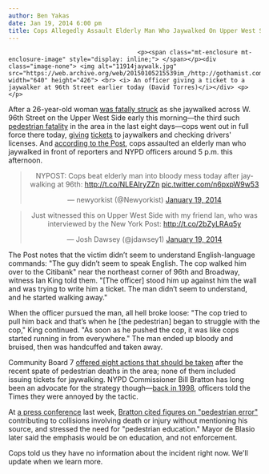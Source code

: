 ```yaml
---
author: Ben Yakas
date: Jan 19, 2014 6:00 pm
title: Cops Allegedly Assault Elderly Man Who Jaywalked On Upper West Side
---
```


	
										<p><span class="mt-enclosure mt-enclosure-image" style="display: inline;"> </span></p><div class="image-none"> <img alt="11914jaywalk.jpg" src="https://web.archive.org/web/20150105215539im_/http://gothamist.com/attachments/byakas/11914jaywalk.jpg" width="640" height="426"> <br> <i> An officer giving a ticket to a jaywalker at 96th Street earlier today (David Torres)</i></div> <p></p>

<p>After a 26-year-old woman <a href="https://web.archive.org/web/20150105215539/http://gothamist.com/2014/01/19/woman_fatally_struck_by_ambulance_c.php">was fatally struck</a> as she jaywalked across W. 96th Street on the Upper West Side early this morning&#x2014;the third such <a href="https://web.archive.org/web/20150105215539/http://gothamist.com/2014/01/11/9-year-old_fatally_struck_by_taxi_i.php">pedestrian fatality</a> in the area in the last eight days&#x2014;cops went out in full force there today, <a href="https://web.archive.org/web/20150105215539/https://twitter.com/soniamoghe/status/424919115304693760">giving</a> <a href="https://web.archive.org/web/20150105215539/https://twitter.com/miller_stephen/status/425007735445680128">tickets</a> to jaywalkers and checking drivers&apos; licenses. And <a href="https://web.archive.org/web/20150105215539/http://nypost.com/2014/01/19/cops-beat-elderly-man-after-he-jaywalked/">according to the Post</a>, cops assaulted an elderly man who jaywalked in front of reporters and NYPD officers around 5 p.m. this afternoon.</p>

<center><blockquote class="twitter-tweet" lang="en"><p>NYPOST: Cops beat elderly man into bloody mess today after jaywalking at 96th:
<a href="https://web.archive.org/web/20150105215539/http://t.co/NLEAIryZZn">http://t.co/NLEAIryZZn</a> <a href="https://web.archive.org/web/20150105215539/http://t.co/n6pxpW9w53">pic.twitter.com/n6pxpW9w53</a></p>&#x2014; newyorkist (@Newyorkist) <a href="https://web.archive.org/web/20150105215539/https://twitter.com/Newyorkist/statuses/425036793130807296">January 19, 2014</a></blockquote>
<script async src="//web.archive.org/web/20150105215539js_/http://platform.twitter.com/widgets.js" charset="utf-8"></script></center>

<center><blockquote class="twitter-tweet" lang="en"><p>Just witnessed this on Upper West Side with my friend Ian, who was interviewed by the New York Post: <a href="https://web.archive.org/web/20150105215539/http://t.co/2bZyLRAq5y">http://t.co/2bZyLRAq5y</a></p>&#x2014; Josh Dawsey (@jdawsey1) <a href="https://web.archive.org/web/20150105215539/https://twitter.com/jdawsey1/statuses/425035791476457472">January 19, 2014</a></blockquote>
<script async src="//web.archive.org/web/20150105215539js_/http://platform.twitter.com/widgets.js" charset="utf-8"></script></center>

<p>The Post notes that the victim didn&#x2019;t seem to understand English-language commands: &quot;The guy didn&#x2019;t seem to speak English. The cop walked him over to the Citibank&quot; near the northeast corner of 96th and Broadway, witness Ian King told them. &quot;[The officer] stood him up against him the wall and was trying to write him a ticket. The man didn&#x2019;t seem to understand, and he started walking away.&quot; </p>

<p>When the officer pursued the man, all hell broke loose: &quot;The cop tried to pull him back and that&#x2019;s when he [the pedestrian] began to struggle with the cop,&quot; King continued. &quot;As soon as he pushed the cop, it was like cops started running in from everywhere.&quot; The man ended up bloody and bruised, then was handcuffed and taken away.</p>

<p>Community Board 7 <a href="https://web.archive.org/web/20150105215539/http://www.nyc.gov/html/mancb7/downloads/pdf/chair_letter_to_forgione.pdf">offered eight actions that should be taken</a> after the recent spate of pedestrian deaths in the area; none of them included issuing tickets for jaywalking. NYPD Commissioner Bill Bratton has long been an advocate for the strategy though&#x2014;<a href="https://web.archive.org/web/20150105215539/http://www.nytimes.com/1998/02/08/nyregion/police-balk-at-crackdown-on-jaywalkers-by-giuliani.html">back in 1998</a>, officers told the Times they were annoyed by the tactic. </p>

<p>At <a href="https://web.archive.org/web/20150105215539/http://gothamist.com/2014/01/15/de_blasio_pedestrian_deaths.php">a press conference</a> last week, <a href="https://web.archive.org/web/20150105215539/http://www.streetsblog.org/2014/01/16/brattons-bad-data-on-pedestrian-injuries-wont-get-us-to-vision-zero/">Bratton cited figures on &quot;pedestrian error&quot;</a> contributing to collisions involving death or injury without mentioning his source, and stressed the need for &quot;pedestrian education.&quot; Mayor de Blasio later said the emphasis would be on education, and not enforcement.</p>

<p>Cops told us they have no information about the incident right now. We&apos;ll update when we learn more.</p>					
										
									
				